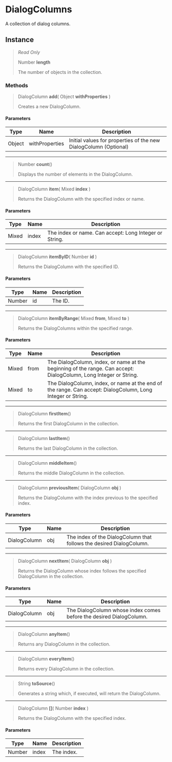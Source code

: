 # DialogColumns
A collection of dialog columns.

## Instance
> *Read Only* 
> 
> Number **length** 
>
> The number of objects in the collection.

### Methods
> DialogColumn **add**( Object **withProperties** )
> 
> Creates a new DialogColumn.
#### Parameters
| Type | Name | Description |
|---|---|---|
| Object | withProperties | Initial values for properties of the new DialogColumn (Optional) |

*** 
> Number **count**()
> 
> Displays the number of elements in the DialogColumn.
*** 
> DialogColumn **item**( Mixed **index** )
> 
> Returns the DialogColumn with the specified index or name.
#### Parameters
| Type | Name | Description |
|---|---|---|
| Mixed | index | The index or name. Can accept: Long Integer or String. |

*** 
> DialogColumn **itemByID**( Number **id** )
> 
> Returns the DialogColumn with the specified ID.
#### Parameters
| Type | Name | Description |
|---|---|---|
| Number | id | The ID. |

*** 
> DialogColumn **itemByRange**( Mixed **from**, Mixed **to** )
> 
> Returns the DialogColumns within the specified range.
#### Parameters
| Type | Name | Description |
|---|---|---|
| Mixed | from | The DialogColumn, index, or name at the beginning of the range. Can accept: DialogColumn, Long Integer or String. |
| Mixed | to | The DialogColumn, index, or name at the end of the range. Can accept: DialogColumn, Long Integer or String. |

*** 
> DialogColumn **firstItem**()
> 
> Returns the first DialogColumn in the collection.
*** 
> DialogColumn **lastItem**()
> 
> Returns the last DialogColumn in the collection.
*** 
> DialogColumn **middleItem**()
> 
> Returns the middle DialogColumn in the collection.
*** 
> DialogColumn **previousItem**( DialogColumn **obj** )
> 
> Returns the DialogColumn with the index previous to the specified index.
#### Parameters
| Type | Name | Description |
|---|---|---|
| DialogColumn | obj | The index of the DialogColumn that follows the desired DialogColumn. |

*** 
> DialogColumn **nextItem**( DialogColumn **obj** )
> 
> Returns the DialogColumn whose index follows the specified DialogColumn in the collection.
#### Parameters
| Type | Name | Description |
|---|---|---|
| DialogColumn | obj | The DialogColumn whose index comes before the desired DialogColumn. |

*** 
> DialogColumn **anyItem**()
> 
> Returns any DialogColumn in the collection.
*** 
> DialogColumn **everyItem**()
> 
> Returns every DialogColumn in the collection.
*** 
> String **toSource**()
> 
> Generates a string which, if executed, will return the DialogColumn.
*** 
> DialogColumn **[]**( Number **index** )
> 
> Returns the DialogColumn with the specified index.
#### Parameters
| Type | Name | Description |
|---|---|---|
| Number | index | The index. |


